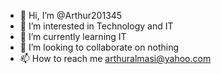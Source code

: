 - 👋 Hi, I’m @Arthur201345
- 👀 I’m interested in Technology and IT
- 🌱 I’m currently learning IT 
- 💞️ I’m looking to collaborate on nothing
- 📫 How to reach me arthuralmasi@yahoo.com

<!---
Arthur201345/Arthur201345 is a ✨ special ✨ repository because its `README.md` (this file) appears on your GitHub profile.
You can click the Preview link to take a look at your changes.
--->
